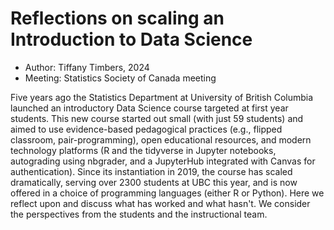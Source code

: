 # Reflections on scaling an Introduction to Data Science
- Author: Tiffany Timbers, 2024
- Meeting: Statistics Society of Canada meeting

Five years ago the Statistics Department at University of British Columbia 
launched an introductory Data Science course targeted at first year students. 
This new course started out small (with just 59 students)
and aimed to use evidence-based pedagogical practices 
(e.g., flipped classroom, pair-programming),
open educational resources,
and modern technology platforms 
(R and the tidyverse in Jupyter notebooks, autograding using nbgrader, 
and a JupyterHub integrated with Canvas for authentication). 
Since its instantiation in 2019, the course has scaled dramatically, 
serving over 2300 students at UBC this year,
and is now offered in a choice of programming languages (either R or Python).
Here we reflect upon and discuss what has worked and what hasn't. 
We consider the perspectives from the students and the instructional team.
